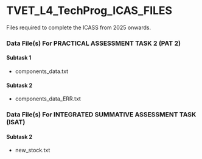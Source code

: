 # TVET_L4_TechProg_ICAS_FILES
Files required to complete the ICASS from 2025 onwards.

### Data File(s) For PRACTICAL ASSESSMENT TASK 2 (PAT 2)

#### Subtask 1
- components_data.txt 

#### Subtask 2
- components_data_ERR.txt 

### Data File(s) For INTEGRATED SUMMATIVE ASSESSMENT TASK (ISAT)

#### Subtask 2
- new_stock.txt 